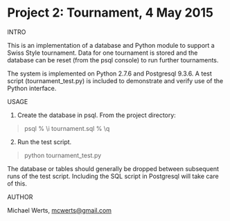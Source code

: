 Project 2: Tournament, 4 May 2015
=================================

INTRO

This is an implementation of a database and Python module to support a Swiss 
Style tournament. Data for one tournament is stored and the database can be 
reset (from the psql console) to run further tournaments. 

The system is implemented on Python 2.7.6 and Postgresql 9.3.6. A test script 
(tournament_test.py) is included to demonstrate and verify use of the
Python interface.

USAGE

1. Create the database in psql. From the project directory:

> psql
% \i tournament.sql
% \q

2. Run the test script.

> python tournament_test.py

The database or tables should generally be dropped between subsequent runs 
of the test script. Including the SQL script in Postgresql will take care of
this.

AUTHOR

Michael Werts, mcwerts@gmail.com
